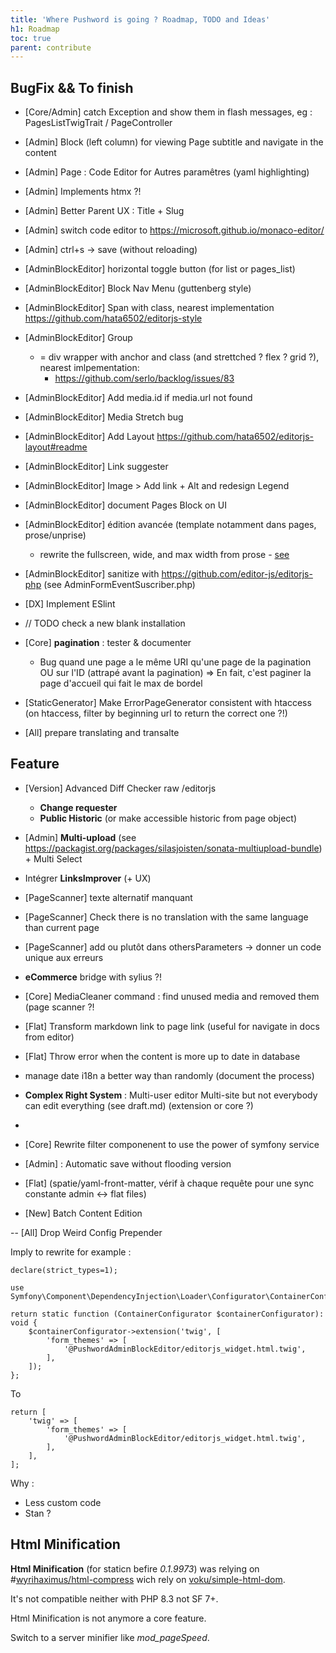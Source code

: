 ```yaml
---
title: 'Where Pushword is going ? Roadmap, TODO and Ideas'
h1: Roadmap
toc: true
parent: contribute
---
```


## BugFix && To finish

- [Core/Admin] catch Exception and show them in flash messages, eg : PagesListTwigTrait / PageController

- [Admin] Block (left column) for viewing Page subtitle and navigate in the content
- [Admin] Page : Code Editor for Autres paramêtres (yaml highlighting)
- [Admin] Implements htmx ?!
- [Admin] Better Parent UX : Title + Slug
- [Admin] switch code editor to https://microsoft.github.io/monaco-editor/
- [Admin] ctrl+s -> save (without reloading)

- [AdminBlockEditor] horizontal toggle button (for list or pages_list)
- [AdminBlockEditor] Block Nav Menu (guttenberg style)
- [AdminBlockEditor] Span with class, nearest implementation https://github.com/hata6502/editorjs-style
- [AdminBlockEditor] Group
  - = div wrapper with anchor and class (and strettched ? flex ? grid ?), nearest imlpementation:
    - https://github.com/serlo/backlog/issues/83
- [AdminBlockEditor] Add media.id if media.url not found
- [AdminBlockEditor] Media Stretch bug
- [AdminBlockEditor] Add Layout https://github.com/hata6502/editorjs-layout#readme
- [AdminBlockEditor] Link suggester
- [AdminBlockEditor] Image > Add link + Alt and redesign Legend
- [AdminBlockEditor] document Pages Block on UI
- [AdminBlockEditor] édition avancée (template notamment dans pages, prose/unprise)
  - rewrite the fullscreen, wide, and max width from prose - [see](https://github.com/tailwindlabs/tailwindcss-typography/pull/204)
- [AdminBlockEditor] sanitize with https://github.com/editor-js/editorjs-php (see AdminFormEventSuscriber.php)

- [DX] Implement ESlint

- // TODO check a new blank installation

- [Core] **pagination** : tester & documenter

  - Bug quand une page a le même URI qu'une page de la pagination OU sur l'ID (attrapé avant la pagination)
    => En fait, c'est paginer la page d'accueil qui fait le max de bordel

- [StaticGenerator] Make ErrorPageGenerator consistent with htaccess (on htaccess, filter by beginning url to return the correct one ?!)

- [All] prepare translating and transalte

## Feature

- [Version] Advanced Diff Checker raw /editorjs

  - **Change requester**
  - **Public Historic** (or make accessible historic from page object)

- [Admin] **Multi-upload** (see https://packagist.org/packages/silasjoisten/sonata-multiupload-bundle) + Multi Select

- Intégrer **LinksImprover** (+ UX)

- [PageScanner] texte alternatif manquant
- [PageScanner] Check there is no translation with the same language than current page
- [PageScanner] add <!-- page-scanner-ignore: what to ignore --> ou plutôt dans othersParameters
  -> donner un code unique aux erreurs

- **eCommerce** bridge with sylius ?!

- [Core] MediaCleaner command : find unused media and removed them (page scanner ?!

- [Flat] Transform markdown link to page link (useful for navigate in docs from editor)
- [Flat] Throw error when the content is more up to date in database

- manage date i18n a better way than randomly (document the process)

- **Complex Right System** : Multi-user editor Multi-site but not everybody can edit everything (see draft.md) (extension or core ?)
-
- [Core] Rewrite filter componenent to use the power of symfony service

* [Admin] : Automatic save without flooding version

* [Flat] (spatie/yaml-front-matter, vérif à chaque requête pour une sync constante admin <-> flat files)

- [New] Batch Content Edition

-- [All] Drop Weird Config Prepender

Imply to rewrite for example :

```
declare(strict_types=1);

use Symfony\Component\DependencyInjection\Loader\Configurator\ContainerConfigurator;

return static function (ContainerConfigurator $containerConfigurator): void {
    $containerConfigurator->extension('twig', [
        'form_themes' => [
            '@PushwordAdminBlockEditor/editorjs_widget.html.twig',
        ],
    ]);
};
```

To

```
return [
    'twig' => [
        'form_themes' => [
            '@PushwordAdminBlockEditor/editorjs_widget.html.twig',
        ],
    ],
];
```

Why :

- Less custom code
- Stan ?

## Html Minification

**Html Minification** (for staticn befire _0.1.9973_) was relying on #[wyrihaximus/html-compress](https://packagist.org/packages/wyrihaximus/html-compress) wich rely on [voku/simple-html-dom](https://packagist.org/packages/voku/simple_html_dom).

It's not compatible neither with PHP 8.3 not SF 7+.

Html Minification is not anymore a core feature.

Switch to a server minifier like _mod_pageSpeed_.
